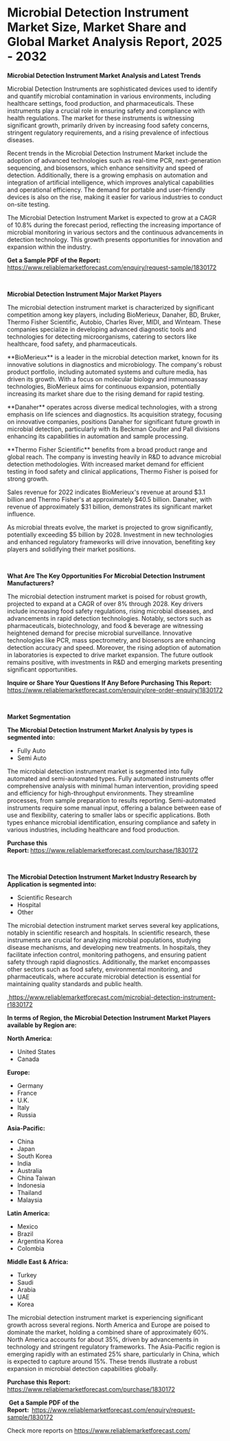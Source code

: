 <p><h1>Microbial Detection Instrument Market Size, Market Share and Global Market Analysis Report, 2025 - 2032</h1></p><p><strong>Microbial Detection Instrument Market Analysis and Latest Trends</strong></p>
<p><p>Microbial Detection Instruments are sophisticated devices used to identify and quantify microbial contamination in various environments, including healthcare settings, food production, and pharmaceuticals. These instruments play a crucial role in ensuring safety and compliance with health regulations. The market for these instruments is witnessing significant growth, primarily driven by increasing food safety concerns, stringent regulatory requirements, and a rising prevalence of infectious diseases.</p><p>Recent trends in the Microbial Detection Instrument Market include the adoption of advanced technologies such as real-time PCR, next-generation sequencing, and biosensors, which enhance sensitivity and speed of detection. Additionally, there is a growing emphasis on automation and integration of artificial intelligence, which improves analytical capabilities and operational efficiency. The demand for portable and user-friendly devices is also on the rise, making it easier for various industries to conduct on-site testing.</p><p>The Microbial Detection Instrument Market is expected to grow at a CAGR of 10.8% during the forecast period, reflecting the increasing importance of microbial monitoring in various sectors and the continuous advancements in detection technology. This growth presents opportunities for innovation and expansion within the industry.</p></p>
<p><strong>Get a Sample PDF of the Report:&nbsp;</strong> <a href="https://www.reliablemarketforecast.com/enquiry/request-sample/1830172?utm_campaign=3176&utm_medium=2&utm_source=Github&utm_content=ia&utm_term=12042025&utm_id=microbial-detection-instrument">https://www.reliablemarketforecast.com/enquiry/request-sample/1830172</a></p>
<p>&nbsp;</p>
<p><strong>Microbial Detection Instrument Major Market Players</strong></p>
<p><p>The microbial detection instrument market is characterized by significant competition among key players, including BioMerieux, Danaher, BD, Bruker, Thermo Fisher Scientific, Autobio, Charles River, MIDI, and Winteam. These companies specialize in developing advanced diagnostic tools and technologies for detecting microorganisms, catering to sectors like healthcare, food safety, and pharmaceuticals.</p><p>**BioMerieux** is a leader in the microbial detection market, known for its innovative solutions in diagnostics and microbiology. The company's robust product portfolio, including automated systems and culture media, has driven its growth. With a focus on molecular biology and immunoassay technologies, BioMerieux aims for continuous expansion, potentially increasing its market share due to the rising demand for rapid testing.</p><p>**Danaher** operates across diverse medical technologies, with a strong emphasis on life sciences and diagnostics. Its acquisition strategy, focusing on innovative companies, positions Danaher for significant future growth in microbial detection, particularly with its Beckman Coulter and Pall divisions enhancing its capabilities in automation and sample processing.</p><p>**Thermo Fisher Scientific** benefits from a broad product range and global reach. The company is investing heavily in R&D to advance microbial detection methodologies. With increased market demand for efficient testing in food safety and clinical applications, Thermo Fisher is poised for strong growth.</p><p>Sales revenue for 2022 indicates BioMerieux's revenue at around $3.1 billion and Thermo Fisher's at approximately $40.5 billion. Danaher, with revenue of approximately $31 billion, demonstrates its significant market influence.</p><p>As microbial threats evolve, the market is projected to grow significantly, potentially exceeding $5 billion by 2028. Investment in new technologies and enhanced regulatory frameworks will drive innovation, benefiting key players and solidifying their market positions.</p></p>
<p>&nbsp;</p>
<p><strong>What Are The Key Opportunities For Microbial Detection Instrument Manufacturers?</strong></p>
<p><p>The microbial detection instrument market is poised for robust growth, projected to expand at a CAGR of over 8% through 2028. Key drivers include increasing food safety regulations, rising microbial diseases, and advancements in rapid detection technologies. Notably, sectors such as pharmaceuticals, biotechnology, and food & beverage are witnessing heightened demand for precise microbial surveillance. Innovative technologies like PCR, mass spectrometry, and biosensors are enhancing detection accuracy and speed. Moreover, the rising adoption of automation in laboratories is expected to drive market expansion. The future outlook remains positive, with investments in R&D and emerging markets presenting significant opportunities.</p></p>
<p><strong>Inquire or Share Your Questions If Any Before Purchasing This Report:</strong> <a href="https://www.reliablemarketforecast.com/enquiry/pre-order-enquiry/1830172?utm_campaign=3176&utm_medium=2&utm_source=Github&utm_content=ia&utm_term=12042025&utm_id=microbial-detection-instrument">https://www.reliablemarketforecast.com/enquiry/pre-order-enquiry/1830172</a></p>
<p>&nbsp;</p>
<p><strong>Market Segmentation</strong></p>
<p><strong>The Microbial Detection Instrument Market Analysis by types is segmented into:</strong></p>
<p><ul><li>Fully Auto</li><li>Semi Auto</li></ul></p>
<p><p>The microbial detection instrument market is segmented into fully automated and semi-automated types. Fully automated instruments offer comprehensive analysis with minimal human intervention, providing speed and efficiency for high-throughput environments. They streamline processes, from sample preparation to results reporting. Semi-automated instruments require some manual input, offering a balance between ease of use and flexibility, catering to smaller labs or specific applications. Both types enhance microbial identification, ensuring compliance and safety in various industries, including healthcare and food production.</p></p>
<p><strong>Purchase this Report:&nbsp;</strong><a href="https://www.reliablemarketforecast.com/purchase/1830172?utm_campaign=3176&utm_medium=2&utm_source=Github&utm_content=ia&utm_term=12042025&utm_id=microbial-detection-instrument">https://www.reliablemarketforecast.com/purchase/1830172</a></p>
<p>&nbsp;</p>
<p><strong>The Microbial Detection Instrument Market Industry Research by Application is segmented into:</strong></p>
<p><ul><li>Scientific Research</li><li>Hospital</li><li>Other</li></ul></p>
<p><p>The microbial detection instrument market serves several key applications, notably in scientific research and hospitals. In scientific research, these instruments are crucial for analyzing microbial populations, studying disease mechanisms, and developing new treatments. In hospitals, they facilitate infection control, monitoring pathogens, and ensuring patient safety through rapid diagnostics. Additionally, the market encompasses other sectors such as food safety, environmental monitoring, and pharmaceuticals, where accurate microbial detection is essential for maintaining quality standards and public health.</p></p>
<p><a href="https://www.reliablemarketforecast.com/microbial-detection-instrument-r1830172?utm_campaign=3176&utm_medium=2&utm_source=Github&utm_content=ia&utm_term=12042025&utm_id=microbial-detection-instrument">&nbsp;https://www.reliablemarketforecast.com/microbial-detection-instrument-r1830172</a></p>
<p><strong>In terms of Region, the Microbial Detection Instrument Market Players available by Region are:</strong></p>
<p>
    <p> <strong> North America: </strong>
        <ul>
            <li>United States</li>
            <li>Canada</li>
        </ul>
        </p> 
    <p> <strong> Europe: </strong>
        <ul>
            <li>Germany</li>
            <li>France</li>
            <li>U.K.</li>
            <li>Italy</li>
            <li>Russia</li>
        </ul>
        </p> 
    <p> <strong> Asia-Pacific: </strong>
        <ul>
            <li>China</li>
            <li>Japan</li>
            <li>South Korea</li>
            <li>India</li>
            <li>Australia</li>
            <li>China Taiwan</li>
            <li>Indonesia</li>
            <li>Thailand</li>
            <li>Malaysia</li>
        </ul>
        </p> 
    <p> <strong> Latin America: </strong>
        <ul>
            <li>Mexico</li>
            <li>Brazil</li>
            <li>Argentina Korea</li>
            <li>Colombia</li>
        </ul>
        </p> 
    <p> <strong> Middle East & Africa: </strong>
        <ul>
            <li>Turkey</li>
            <li>Saudi</li>
            <li>Arabia</li>
            <li>UAE</li>
            <li>Korea</li>
        </ul>
    </p>
    </p>
<p><p>The microbial detection instrument market is experiencing significant growth across several regions. North America and Europe are poised to dominate the market, holding a combined share of approximately 60%. North America accounts for about 35%, driven by advancements in technology and stringent regulatory frameworks. The Asia-Pacific region is emerging rapidly with an estimated 25% share, particularly in China, which is expected to capture around 15%. These trends illustrate a robust expansion in microbial detection capabilities globally.</p></p>
<p><strong>Purchase this Report: </strong><a href="https://www.reliablemarketforecast.com/purchase/1830172?utm_campaign=3176&utm_medium=2&utm_source=Github&utm_content=ia&utm_term=12042025&utm_id=microbial-detection-instrument">https://www.reliablemarketforecast.com/purchase/1830172</a></p>
<p>&nbsp;<strong>Get a Sample PDF of the Report:&nbsp;&nbsp;</strong><a href="https://www.reliablemarketforecast.com/enquiry/request-sample/1830172?utm_campaign=3176&utm_medium=2&utm_source=Github&utm_content=ia&utm_term=12042025&utm_id=microbial-detection-instrument">https://www.reliablemarketforecast.com/enquiry/request-sample/1830172</a></p>
<p><strong></strong></p>
<p>Check more reports on <a href="https://www.reliablemarketforecast.com/?utm_campaign=3176&utm_medium=2&utm_source=Github&utm_content=ia&utm_term=12042025&utm_id=microbial-detection-instrument">https://www.reliablemarketforecast.com/</a></p>